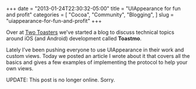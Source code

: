 +++
date = "2013-01-24T22:30:32-05:00"
title = "UIAppearance for fun and profit"
categories = [
  "Cocoa",
  "Community",
  "Blogging",
]
slug = "uiappearance-for-fun-and-profit"
+++

Over at [Two Toasters](http://twotoasters.com) we've started a blog to discuss technical topics around iOS (and Android) development called __Toastmo__.

Lately I've been pushing everyone to use UIAppearance in their work and custom views. Today we posted an article I wrote about it that covers all the basics and gives a few examples of implementing the protocol to help your own views.

UPDATE: This post is no longer online. Sorry.
